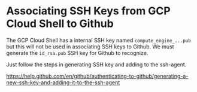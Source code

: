 # Associating SSH Keys from GCP Cloud Shell to Github

The GCP Cloud Shell has a internal SSH key named `compute_engine_...pub` but this will not be used in associating SSH keys to Github. We must generate the `id_rsa.pub` SSH key for Github to recognize. 

Just follow the steps in generating SSH key and adding to the ssh-agent.

<https://help.github.com/en/github/authenticating-to-github/generating-a-new-ssh-key-and-adding-it-to-the-ssh-agent>